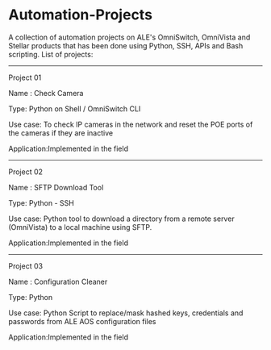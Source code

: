 # Automation-Projects

A collection of automation projects on ALE's OmniSwitch, OmniVista and Stellar products that has been done using Python, SSH, APIs and Bash scripting.
List of projects:

---------
Project 01

Name :      Check Camera

Type:       Python on Shell / OmniSwitch CLI

Use case:   To check IP cameras in the network and reset the POE ports of the cameras if they are inactive

Application:Implemented in the field

---------
Project 02

Name :      SFTP Download Tool 

Type:       Python - SSH

Use case:   Python tool to download a directory from a remote server (OmniVista) to a local machine using SFTP.

Application:Implemented in the field

---------
Project 03

Name :      Configuration Cleaner 

Type:       Python

Use case:   Python Script to replace/mask hashed keys, credentials and passwords from ALE AOS configuration files

Application:Implemented in the field
